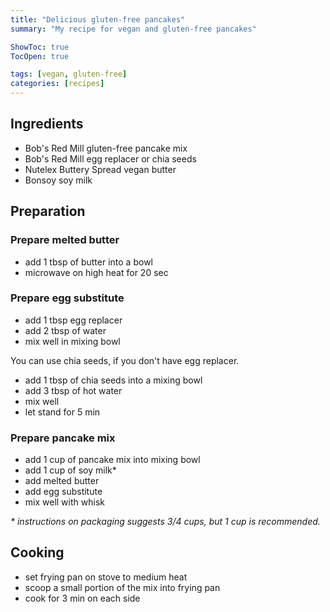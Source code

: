 ```yaml
---
title: "Delicious gluten-free pancakes"
summary: "My recipe for vegan and gluten-free pancakes"

ShowToc: true
TocOpen: true

tags: [vegan, gluten-free]
categories: [recipes]
---
```


## Ingredients

- Bob's Red Mill gluten-free pancake mix
- Bob's Red Mill egg replacer or chia seeds
- Nutelex Buttery Spread vegan butter
- Bonsoy soy milk

## Preparation

### Prepare melted butter

- add 1 tbsp of butter into a bowl
- microwave on high heat for 20 sec

### Prepare egg substitute

- add 1 tbsp egg replacer
- add 2 tbsp of water
- mix well in mixing bowl

You can use chia seeds, if you don't have egg replacer.

- add 1 tbsp of chia seeds into a mixing bowl
- add 3 tbsp of hot water
- mix well
- let stand for 5 min

### Prepare pancake mix

- add 1 cup of pancake mix into mixing bowl
- add 1 cup of soy milk*
- add melted butter
- add egg substitute
- mix well with whisk

*\* instructions on packaging suggests 3/4 cups, but 1 cup is recommended.*

## Cooking

- set frying pan on stove to medium heat
- scoop a small portion of the mix into frying pan
- cook for 3 min on each side
